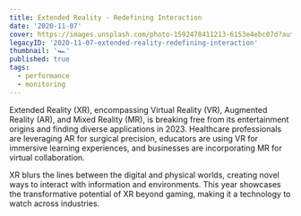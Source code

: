 ```yaml
---
title: Extended Reality - Redefining Interaction
date: '2020-11-07'
cover: https://images.unsplash.com/photo-1592478411213-6153e4ebc07d?auto=format&q=80
legacyID: '2020-11-07-extended-reality-redefining-interaction'
thumbnail: '🏎️'
published: true
tags:
  - performance
  - monitoring
---
```


Extended Reality (XR), encompassing Virtual Reality (VR), Augmented Reality (AR), and Mixed Reality (MR), is breaking free from its entertainment origins and finding diverse applications in 2023. Healthcare professionals are leveraging AR for surgical precision, educators are using VR for immersive learning experiences, and businesses are incorporating MR for virtual collaboration.

XR blurs the lines between the digital and physical worlds, creating novel ways to interact with information and environments. This year showcases the transformative potential of XR beyond gaming, making it a technology to watch across industries.
